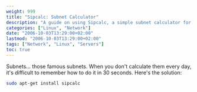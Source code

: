 ```yaml
---
weight: 999
title: "Sipcalc: Subnet Calculator"
description: "A guide on using Sipcalc, a simple subnet calculator for Linux."
categories: ["Linux", "Network"]
date: "2006-10-03T13:29:00+02:00"
lastmod: "2006-10-03T13:29:00+02:00"
tags: ["Network", "Linux", "Servers"]
toc: true
---
```


Subnets... those famous subnets. When you don't calculate them every day, it's difficult to remember how to do it in 30 seconds. Here's the solution:

```bash
sudo apt-get install sipcalc
```
